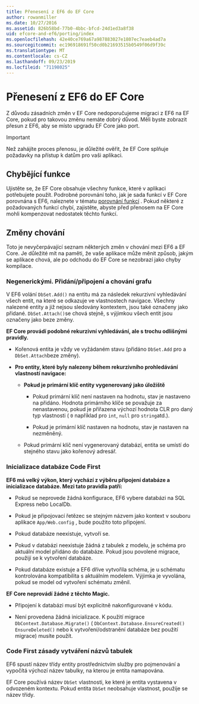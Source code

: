 ```yaml
---
title: Přenesení z EF6 do EF Core
author: rowanmiller
ms.date: 10/27/2016
ms.assetid: 826b58bd-77b0-4bbc-bfcd-24d1ed3a8f38
uid: efcore-and-ef6/porting/index
ms.openlocfilehash: 42e40ce769a67a987883027e1807ec7eaeb4ad7a
ms.sourcegitcommit: ec196918691f50cd0b21693515b0549f06d9f39c
ms.translationtype: MT
ms.contentlocale: cs-CZ
ms.lasthandoff: 09/23/2019
ms.locfileid: "71198025"
---
```

# <a name="porting-from-ef6-to-ef-core"></a>Přenesení z EF6 do EF Core

Z důvodu zásadních změn v EF Core nedoporučujeme migraci z EF6 na EF Core, pokud pro takovou změnu nemáte dobrý důvod.
Měli byste zobrazit přesun z EF6, aby se místo upgradu EF Core jako port.

> [!IMPORTANT]
> Než zahájíte proces přenosu, je důležité ověřit, že EF Core splňuje požadavky na přístup k datům pro vaši aplikaci.

## <a name="missing-features"></a>Chybějící funkce

Ujistěte se, že EF Core obsahuje všechny funkce, které v aplikaci potřebujete použít. Podrobné porovnání toho, jak je sada funkcí v EF Core porovnána s EF6, naleznete v tématu [porovnání funkcí](xref:efcore-and-ef6/index) . Pokud některé z požadovaných funkcí chybí, zajistěte, abyste před přenosem na EF Core mohli kompenzovat nedostatek těchto funkcí.

## <a name="behavior-changes"></a>Změny chování

Toto je nevyčerpávající seznam některých změn v chování mezi EF6 a EF Core. Je důležité mít na paměti, že vaše aplikace může měnit způsob, jakým se aplikace chová, ale po odchodu do EF Core se nezobrazí jako chyby kompilace.

### <a name="dbsetaddattach-and-graph-behavior"></a>Negenerickými. Přidání/připojení a chování grafu

V EF6 volání `DbSet.Add()` na entitu má za následek rekurzivní vyhledávání všech entit, na které se odkazuje ve vlastnostech navigace. Všechny nalezené entity a již nejsou sledovány kontextem, jsou také označeny jako přidané. `DbSet.Attach()`se chová stejně, s výjimkou všech entit jsou označeny jako beze změny.

**EF Core provádí podobné rekurzivní vyhledávání, ale s trochu odlišnými pravidly.**

*  Kořenová entita je vždy ve vyžádaném stavu (přidáno `DbSet.Add` pro a `DbSet.Attach`beze změny).

*  **Pro entity, které byly nalezeny během rekurzivního prohledávání vlastností navigace:**

    *  **Pokud je primární klíč entity vygenerovaný jako úložiště**

        * Pokud primární klíč není nastaven na hodnotu, stav je nastaveno na přidáno. Hodnota primárního klíče se považuje za nenastavenou, pokud je přiřazena výchozí hodnota CLR pro daný typ vlastnosti ( `0` například pro `int`, `null` pro `string`atd.).

        * Pokud je primární klíč nastaven na hodnotu, stav je nastaven na nezměněný.

    *  Pokud primární klíč není vygenerovaný databází, entita se umístí do stejného stavu jako kořenový adresář.

### <a name="code-first-database-initialization"></a>Inicializace databáze Code First

**EF6 má velký výkon, který vychází z výběru připojení databáze a inicializace databáze. Mezi tato pravidla patří:**

* Pokud se neprovede žádná konfigurace, EF6 vybere databázi na SQL Express nebo LocalDb.

* Pokud je připojovací řetězec se stejným názvem jako kontext v souboru aplikace `App/Web.config` , bude použito toto připojení.

* Pokud databáze neexistuje, vytvoří se.

* Pokud v databázi neexistuje žádná z tabulek z modelu, je schéma pro aktuální model přidáno do databáze. Pokud jsou povolené migrace, použijí se k vytvoření databáze.

* Pokud databáze existuje a EF6 dříve vytvořila schéma, je u schématu kontrolována kompatibilita s aktuálním modelem. Výjimka je vyvolána, pokud se model od vytvoření schématu změnil.

**EF Core neprovádí žádné z těchto Magic.**

* Připojení k databázi musí být explicitně nakonfigurované v kódu.

* Není provedena žádná inicializace. K použití migrace `DbContext.Database.Migrate()` ( `DbContext.Database.EnsureCreated()` `EnsureDeleted()` nebo k vytvoření/odstranění databáze bez použití migrace) musíte použít.

### <a name="code-first-table-naming-convention"></a>Code First zásady vytváření názvů tabulek

EF6 spustí název třídy entity prostřednictvím služby pro pojmenování a vypočítá výchozí název tabulky, na kterou je entita namapována.

EF Core používá název `DbSet` vlastnosti, ke které je entita vystavena v odvozeném kontextu. Pokud entita `DbSet` neobsahuje vlastnost, použije se název třídy.
